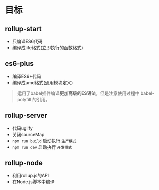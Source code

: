 # 目标


## rollup-start

- 只编译ES6代码
- 编译成iife格式(立即执行的函数格式)

## es6-plus

- 编译ES6+代码
- 编译成umd格式(通用模块定义)

> 运用了babel插件编译**更加高级的ES语法**。但是注意使用过程中 babel-polyfill 的引用。

## rollup-server

- 代码uglify
- 关闭sourceMap
- `npm run build` 启动执行 `生产模式`
- `npm run dev` 启动执行 `开发模式`

## rollup-node

- 利用rollup.js的API
- 在Node.js脚本中编译